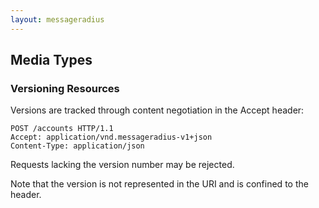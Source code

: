 ```yaml
---
layout: messageradius
---
```


## Media Types

### Versioning Resources

Versions are tracked through content negotiation in the Accept header:

    POST /accounts HTTP/1.1
    Accept: application/vnd.messageradius-v1+json
    Content-Type: application/json

Requests lacking the version number may be rejected.

Note that the version is not represented in the URI and is confined to the header.
